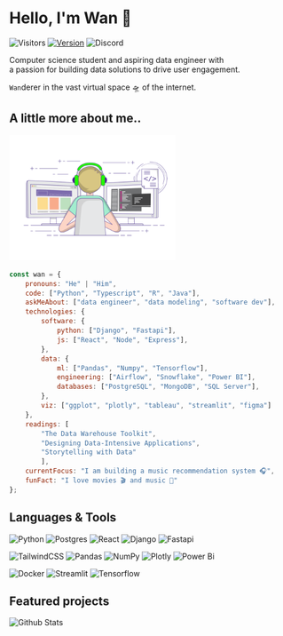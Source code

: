 # Hello, I'm Wan :wave:

![Visitors](https://komarev.com/ghpvc/?username=nauqh&color=0ddfff&label=Profile+views)
[![Version](https://img.shields.io/badge/portfolio-V2.0.0-blue)](https://nauqh.github.io)
![Discord](https://img.shields.io/discord/574921006817476608.svg?label=Discord&logo=Discord&colorB=7289da&logoColor=white)

Computer science student and aspiring data engineer with  
a passion for building data solutions to drive user engagement.

`Wan`derer in the vast virtual space 🛸 of the internet.

## A little more about me..
<img width="300" src="coder.gif">

```javascript
const wan = {
    pronouns: "He" | "Him",
    code: ["Python", "Typescript", "R", "Java"],
    askMeAbout: ["data engineer", "data modeling", "software dev"],
    technologies: {
        software: {
            python: ["Django", "Fastapi"],
            js: ["React", "Node", "Express"],
        },
        data: {
            ml: ["Pandas", "Numpy", "Tensorflow"],
            engineering: ["Airflow", "Snowflake", "Power BI"],
            databases: ["PostgreSQL", "MongoDB", "SQL Server"],
        },
        viz: ["ggplot", "plotly", "tableau", "streamlit", "figma"]
    },
    readings: [
        "The Data Warehouse Toolkit", 
        "Designing Data-Intensive Applications", 
        "Storytelling with Data"
        ],
    currentFocus: "I am building a music recommendation system 🎧",
    funFact: "I love movies 🎬 and music 🎵"
};
```

## Languages & Tools

![Python](https://img.shields.io/badge/python%20-%2314354C.svg?&style=for-the-badge&logo=python&logoColor=white&colorB=00b4d8)
![Postgres](https://img.shields.io/badge/postgres-%23316192.svg?style=for-the-badge&logo=postgresql&logoColor=white&colorB=0096c7)
![React](https://img.shields.io/badge/react-%2320232a.svg?style=for-the-badge&logo=react&logoColor=white&&colorB=a594f9)
![Django](https://img.shields.io/badge/django-%23092E20.svg?style=for-the-badge&logo=django&logoColor=white&&colorB=9d4edd)
![Fastapi](https://img.shields.io/badge/FastAPI-005571?style=for-the-badge&logo=fastapi&logoColor=white&colorB=6f2dbd)

![TailwindCSS](https://img.shields.io/badge/tailwindcss-%2338B2AC.svg?style=for-the-badge&logo=tailwind-css&logoColor=white)
![Pandas](https://img.shields.io/badge/pandas-%23150458.svg?style=for-the-badge&logo=pandas&logoColor=white&colorB=52b788)
![NumPy](https://img.shields.io/badge/numpy-%23013243.svg?style=for-the-badge&logo=numpy&logoColor=white&colorB=40916c)
![Plotly](https://img.shields.io/badge/Plotly-%233F4F75.svg?style=for-the-badge&logo=plotly&colorB=ffdd00)
![Power Bi](https://img.shields.io/badge/power_bi-F2C811?style=for-the-badge&logo=powerbi&logoColor=white&colorB=ffc300)

![Docker](https://img.shields.io/badge/docker-%230db7ed.svg?style=for-the-badge&logo=docker&logoColor=white&colorB=ff758f)
![Streamlit](https://img.shields.io/badge/Streamlit%20-%2300599C.svg?&style=for-the-badge&logo=streamlit&colorB=ff4d6d&logoColor=white)
![Tensorflow](https://img.shields.io/badge/TensorFlow-%23FF6F00.svg?style=for-the-badge&logo=TensorFlow&logoColor=white&colorB=c9184a)

## Featured projects

![Github Stats](https://github-readme-stats.vercel.app/api?username=nauqh&count_private=true&show_icons=true&include_all_commits=true&rank_icon=github)
